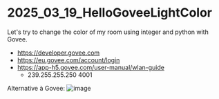 # 2025_03_19_HelloGoveeLightColor
Let's try to change the color of my room using integer and python with Govee.
- https://developer.govee.com
- https://eu.govee.com/account/login
- https://app-h5.govee.com/user-manual/wlan-guide
  - 239.255.255.250 4001



Alternative à Govee:
![image](https://github.com/user-attachments/assets/0596001a-064e-4693-ac7e-447cb1c393a4)
